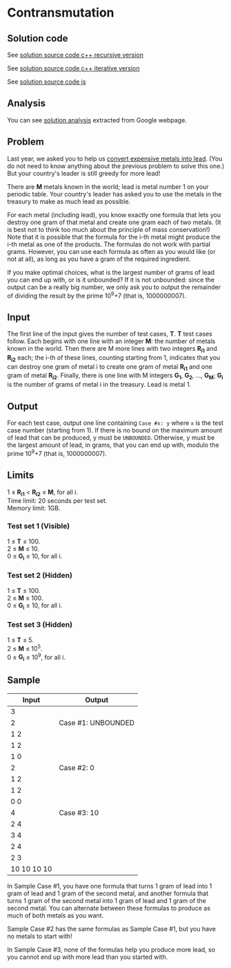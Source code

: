 # Contransmutation

## Solution code

See [solution source code c++ recursive version](/Round%202/Contransmutation/solution.cpp)

See [solution source code c++ iterative version](/Round%202/Contransmutation/solution_iterative.cpp)

See [solution source code js](/Round%202/Contransmutation/solution.js)

## Analysis

You can see [solution analysis](/Round%202/Contransmutation/analysis.md) extracted from Google webpage.

## Problem

Last year, we asked you to help us [convert expensive metals into lead](https://codingcompetitions.withgoogle.com/codejam/round/0000000000007764/000000000003675c). (You do not need to know anything about the previous problem to solve this one.) But your country's leader is still greedy for more lead!

There are **M** metals known in the world; lead is metal number 1 on your periodic table. Your country's leader has asked you to use the metals in the treasury to make as much lead as possible.

For each metal (including lead), you know exactly one formula that lets you destroy one gram of that metal and create one gram each of two metals. (It is best not to think too much about the principle of mass conservation!) Note that it is possible that the formula for the i-th metal might produce the i-th metal as one of the products. The formulas do not work with partial grams. However, you can use each formula as often as you would like (or not at all), as long as you have a gram of the required ingredient.

If you make optimal choices, what is the largest number of grams of lead you can end up with, or is it unbounded? If it is not unbounded: since the output can be a really big number, we only ask you to output the remainder of dividing the result by the prime 10<sup>9</sup>+7 (that is, 1000000007).

## Input

The first line of the input gives the number of test cases, **T**. **T** test cases follow. Each begins with one line with an integer **M**: the number of metals known in the world. Then there are M more lines with two integers **R<sub>i1</sub>** and **R<sub>i2</sub>** each; the i-th of these lines, counting starting from 1, indicates that you can destroy one gram of metal i to create one gram of metal **R<sub>i1</sub>** and one gram of metal **R<sub>i2</sub>**. Finally, there is one line with M integers **G<sub>1</sub>**, **G<sub>2</sub>**, ..., **G<sub>M</sub>**; **G<sub>i</sub>** is the number of grams of metal i in the treasury. Lead is metal 1.

## Output

For each test case, output one line containing `Case #x: y` where `x` is the test case number (starting from 1). If there is no bound on the maximum amount of lead that can be produced, y must be `UNBOUNDED`. Otherwise, y must be the largest amount of lead, in grams, that you can end up with, modulo the prime 10<sup>9</sup>+7 (that is, 1000000007).

## Limits

1 ≤ **R<sub>i1</sub>** < **R<sub>i2</sub>** ≤ **M**, for all i.<br>
Time limit: 20 seconds per test set.<br>
Memory limit: 1GB.

### Test set 1 (Visible)

1 ≤ **T** ≤ 100.<br>
2 ≤ **M** ≤ 10.<br>
0 ≤ **G<sub>i</sub>** ≤ 10, for all i.

### Test set 2 (Hidden)

1 ≤ **T** ≤ 100.<br>
2 ≤ **M** ≤ 100.<br>
0 ≤ **G<sub>i</sub>** ≤ 10, for all i.

### Test set 3 (Hidden)

1 ≤ **T** ≤ 5.<br>
2 ≤ **M** ≤ 10<sup>5</sup>.<br>
0 ≤ **G<sub>i</sub>** ≤ 10<sup>9</sup>, for all i.

## Sample

| Input       | Output             |
| ----------- | ------------------ |
| 3           |                    |
| 2           | Case #1: UNBOUNDED |
| 1 2         |                    |
| 1 2         |                    |
| 1 0         |                    |
| 2           | Case #2: 0         |
| 1 2         |                    |
| 1 2         |                    |
| 0 0         |                    |
| 4           | Case #3: 10        |
| 2 4         |                    |
| 3 4         |                    |
| 2 4         |                    |
| 2 3         |                    |
| 10 10 10 10 |                    |

In Sample Case #1, you have one formula that turns 1 gram of lead into 1 gram of lead and 1 gram of the second metal, and another formula that turns 1 gram of the second metal into 1 gram of lead and 1 gram of the second metal. You can alternate between these formulas to produce as much of both metals as you want.

Sample Case #2 has the same formulas as Sample Case #1, but you have no metals to start with!

In Sample Case #3, none of the formulas help you produce more lead, so you cannot end up with more lead than you started with.
